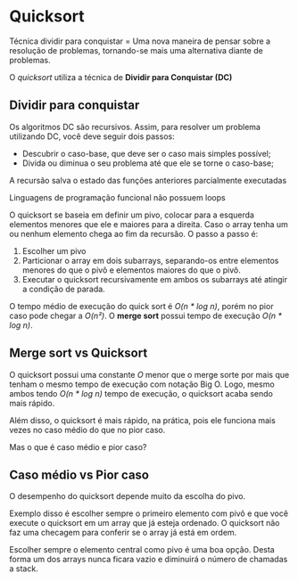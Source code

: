 # Quicksort

Técnica dividir para conquistar = Uma nova maneira de pensar sobre a resolução de problemas, tornando-se mais uma alternativa diante de problemas.

O _quicksort_ utiliza a técnica de **Dividir para Conquistar (DC)**

## Dividir para conquistar
Os algoritmos DC são recursivos. Assim, para resolver um problema utilizando DC, você deve seguir dois passos:
- Descubrir o caso-base, que deve ser o caso mais simples possível;
- Divida ou diminua o seu problema até que ele se torne o caso-base; 

A recursão salva o estado das funções anteriores parcialmente executadas

Linguagens de programação funcional não possuem loops

O quicksort se baseia em definir um pivo, colocar para a esquerda elementos menores que ele e maiores para a direita.
Caso o array tenha um ou nenhum elemento chega ao fim da recursão.
O passo a passo é:

1. Escolher um pivo
2. Particionar o array em dois subarrays, separando-os entre elementos menores do que o pivô e elementos maiores do que o pivô.
3. Executar o quicksort recursivamente em ambos os subarrays até atingir a condição de parada.


O tempo médio de execução do quick sort é *O(n * log n)*, porém no pior caso pode chegar a *O(n²)*.
O **merge sort** possui tempo de execução *O(n * log n)*.

## Merge sort vs Quicksort
O quicksort possui uma constante *O* menor que o merge sorte por mais que tenham o mesmo tempo de execução com notação Big O.
Logo, mesmo ambos tendo *O(n * log n)* tempo de execução, o quicksort acaba sendo mais rápido.

Além disso, o quicksort é mais rápido, na prática, pois ele funciona mais vezes no caso médio do que no pior caso.

Mas o que é caso médio e pior caso?

## Caso médio vs Pior caso
O desempenho do quicksort depende muito da escolha do pivo.

Exemplo disso é escolher sempre o primeiro elemento com pivô e que você execute o quicksort em um array que já esteja ordenado. O quicksort não faz uma checagem para conferir se o array já está em ordem.

Escolher sempre o elemento central como pivo é uma boa opção. Desta forma um dos arrays nunca ficara vazio e diminuirá o número de chamadas a stack.


